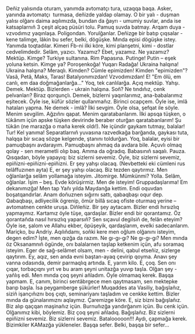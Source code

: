 Deñiz yalısında oturam, yanımda avtomatçı tura, uzaqqa baqa. Asker, yanında
avtomatçı  turmasa, deñizde yaldap olamay. O bir yalı - duşman yalısı olğanı daima
aqılımızda, bundan da ğayrı - umumiy suvlar, anda ise katsaplarnıñ 3 çeşit alçaq
püsüri tolu. Pamuq suvda batmay.
Arqam duya - vzvodımız yaqınlaşa. Poligondan. Yorulğanlar. Deñizge bir batıp
çıqsalar - kene talimge, lâkin bu sefer, belki, dögüşke. Mında episi dögüşke istey.
Yanımda toqtadılar. Kimeri Fb-ni ilki köre, kimi planşetni, kimi - dostlar
cedvelimdedir. Selâm, yazıcı.
Yazamız? Ebet, yazamız. Ne yazamız? Mektüp. Kimge? Turkiye sultanına. Rim Papasına.
Putinge! Putin – eşek yoluna ketsin. Kimge ya? Poroşenkoğa! Yuqarı Radağa! Ukraina
halqına! Ukraina halqına? Meraqlı. Kimden? Cümle epimizden! Kimden
&quot;epimizden&quot;? Vasâ, Petâ, Maks, Taras! Batalyonımızdan! Vzvodımızdan! E! &quot;Em ölü, em
canlı, em daa doğmağanlarğa...&quot; Yoq, tek canlılarğa. Açıq mektüp. Yahşı.
Demek. Mektüp. Bizlerden - ukrain halqına.
Soñ? Ne tındıñız, cenk pelvanları? Biraz qorqunçlı. Demek, bizlerni
yaqınlarımız, ana-babalarımız eşitecek. Öyle ise, küfür sözler qullanmañız.
Birinci ocapçem. Öyle ise, imlâ hataları yapma. Ne demek - imlâ? İlki sevgim.
Öyle olsa, şefqat ile söyle. Menim sevgilim. Ağzıñnı qapat.
Menim qaratabanlarım. İlki apsqa tüşken, o tükânım içün apske tüşken
devirinde beraber oturğan qaratabanlarım! Şu tükân (ne marazğa o maña kerek
oldı!). Ne içündir gaykam tutmay, balalar! Tur! Kel yanıma! Separatlarnıñ yuvasına
razvedkağa barğanda, gaykası tuta, halqqa bir sıcaq sözge kelgende, ştanını
toldurğan. Yoq, balalar, eyisi bir pamuqbaşnı avdarayım. Pamuqbaşnı ahmaq da
avdara bile. Açuvlı olmaq qolay - sen merametli olıp baq. Amma da oğradıq.
Babasınıñ saqalı.
Pauza.
Qısqadan, böyle yapayıq: biz sizlerni sevemiz. Öyle, biz sizlerni sevemiz,
epiñizni-epiñizni-epiñizni. Er şey yahşı olacaq. (Nevbetteki eki cümleni rus
telâffuzınen ayta) E, er şey yahşı olacaq. Biz tezden qaytırmız. Men
oğlanlarğa selâm yollamağa isteyim. Jitomirge. Mümkünmi? Yolla. Selâm, oğlanlar.
İşim – beş. Evde körüşirmiz. Men de isteyim! Gruppadaşlarıma! Em dekanımızğa!
Men tap Yañı yılda Maydanğa kettim. Endi oquvdan boşatqandırlar. Anam
doñuznen sığırnı sattı, qabaqbaşı oqur dep. Qabaqbaşı, adliyecilik
ögrenip, ömür billâ sıcaq ofiste oturmaq yerine – avtomatnen cenkte uruşa.
Diñleñiz. Bir şey aytacam. Bizler endi hırsızlıq yapmaymız. Kartamız öyle
tüşe, qardaşlar. Bizler endi bir qorantamız. Öz qorantañda nasıl hırsızlıq
yaparsıñ? Sen sıçavul degilsiñ de, felân eteyim? Öyle ise, şalom ve Allahu ekber,
öpüşeyik, qardaşlarım, evelki sadecanlarım.
Mariçko, bu Andriy. Aqılıñdamı, soñki kere men oğlum olğanını isteyim, degen
edim? İşte, men qızğa da razım. Ne gı-gı-gı? Ne gı-gı-gı? Men mında öz
Oksanamnıñ ögünde, onı balalarnen taşlap ketkenim içün, afu soramaq isteyim.
Eger de sağ-selâmet olsam, men - delini, qabul etseñiz, sizlerge qaytırım.
Ey, aqız, sen anda evni baştan-ayaq çevirip qoyma. Anavı şey vanna odasında, demir
parmaqlıq artında. E, yarım kilo. E, çoq. Sen onı çıqar, torbaçıqnı yırt ve bu
aram şeyni unitazğa yuvıp taşla. Olğan şey - yañlış edi. Men mında çoq şeyni
añladım. Öyle olmamaq kerek. Başqa yapmam. E, canım, birinci sentâbrgece
men qaytmasam, sen mektepke barıp başla.
İsa peygamberge şükürler! Muqaddes ata Vasiliy, bağışlañız, siziñ
işançıñıznı boş çıqtı, seminariyanı taşladım ve cenkke kettim. Bizler mında
da günalarımıznı aqlaymız. Çaremizge köre. E, siz bizni bağışlañız. Biz alıp
qaçqan maşinañız içün. Burnuñızğa yandırğanım içün. Bu cenk içün.
Olğanımız kibi, böylemiz. Biz çoq şeyni añladıq. Bağışlañız. Biz sizlerni
epiñizni sevemiz. Biz sizlerni sevemiz. Batalooooon!!! Aydı, çapmağa kerek.
Bizimkiler KAMazğa yükleneler. Başqa sefer. Belki, başqa bir sefer...
